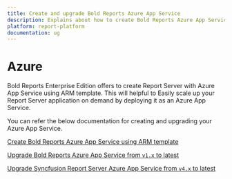 ```yaml
---
title: Create and upgrade Bold Reports Azure App Service
description: Explains about how to create Bold Reports Azure App Service using ARM template and upgrade Bold Reports Azure App Service from v1.x/Syncfusion Report Server Azure App Service from v4.x to Bold Reports Azure App Service.
platform: report-platform
documentation: ug
---
```


# Azure

Bold Reports Enterprise Edition offers to create Report Server with Azure App Service using ARM template. This will helpful to Easily scale up your Report Server application on demand by deploying it as an Azure App Service.

You can refer the below documentation for creating and upgrading your Azure App Service.

[Create Bold Reports Azure App Service using ARM template](/on-premise/installation-and-deployment/azure/create-app-service/)

[Upgrade Bold Reports Azure App Service from `v1.x` to latest](/on-premise/installation-and-deployment/azure/upgrade-v1.x/)

[Upgrade Syncfusion Report Server Azure App Service from `v4.x` to latest](/on-premise/installation-and-deployment/azure/migrate-syncfusion-report-server-app-service/)